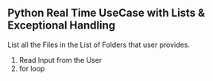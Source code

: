 ## Python Real Time UseCase with Lists & Exceptional Handling

List all the Files in the List of Folders that user provides.

1. Read Input from the User
2. for loop
